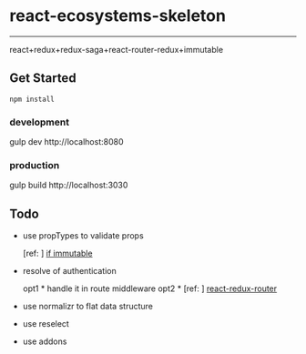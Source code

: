# react-ecosystems-skeleton
---
react+redux+redux-saga+react-router-redux+immutable

## Get Started
```node
npm install
```
### development
gulp dev
http://localhost:8080
### production
gulp build
http://localhost:3030

## Todo

* use propTypes to validate props

    [ref: ] <a href="https://www.npmjs.com/package/react-immutable-proptypes">if immutable</a>
    
* resolve of authentication

    opt1 * handle it in route middleware
    opt2 * [ref: ] <a href="https://github.com/mjrussell/redux-auth-wrapper">react-redux-router</a>
    
* use normalizr to flat data structure
* use reselect
* use addons
